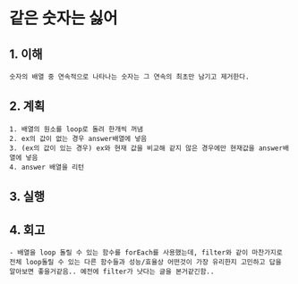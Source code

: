 # 같은 숫자는 싫어

## 1. 이해
    숫자의 배열 중 연속적으로 나타나는 숫자는 그 연속의 최초만 남기고 제거한다.

## 2. 계획
    1. 배열의 원소를 loop로 돌려 한개씩 꺼냄
    2. ex의 값이 없는 경우 answer배열에 넣음
    3. (ex의 값이 있는 경우) ex와 현재 값을 비교해 같지 않은 경우에만 현재값을 answer배열에 넣음
    4. answer 배열을 리턴

## 3. 실행

## 4. 회고
    - 배열을 loop 돌릴 수 있는 함수를 forEach를 사용했는데, filter와 같이 마찬가지로 전체 loop돌릴 수 있는 다른 함수들과 성능/효율상 어떤것이 가장 유리한지 고민하고 답을 알아보면 좋을거같음.. 예전에 filter가 낫다는 글을 본거같긴함..